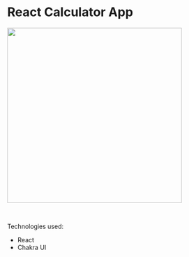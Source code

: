 # React Calculator App

<img width="400" src="https://i.ibb.co/R6hxK9x/react-calc-showcase.png" />

&nbsp;

Technologies used:
* React
* Chakra UI